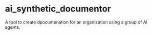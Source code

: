 # ai_synthetic_documentor
A tool to create dpocumenation for an organization using a group of AI agents.
